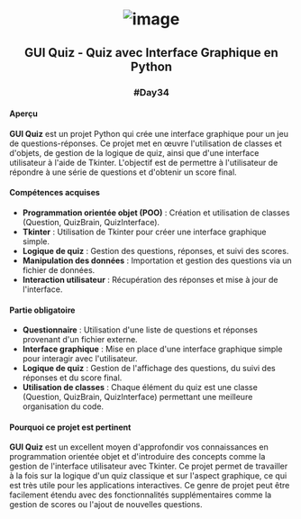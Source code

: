 # <p align="center"> ![image](https://github.com/user-attachments/assets/a615bca9-bd69-4679-b79d-a0d9eaa996db) </p>

## <p align="center"> GUI Quiz - Quiz avec Interface Graphique en Python </p>
### <p align="center"> #Day34 </p>

#### Aperçu
**GUI Quiz** est un projet Python qui crée une interface graphique pour un jeu de questions-réponses. Ce projet met en œuvre l'utilisation de classes et d'objets, de gestion de la logique de quiz, ainsi que d'une interface utilisateur à l'aide de Tkinter. L'objectif est de permettre à l'utilisateur de répondre à une série de questions et d'obtenir un score final. 

#### Compétences acquises
- **Programmation orientée objet (POO)** : Création et utilisation de classes (Question, QuizBrain, QuizInterface).
- **Tkinter** : Utilisation de Tkinter pour créer une interface graphique simple.
- **Logique de quiz** : Gestion des questions, réponses, et suivi des scores.
- **Manipulation des données** : Importation et gestion des questions via un fichier de données.
- **Interaction utilisateur** : Récupération des réponses et mise à jour de l'interface.

#### Partie obligatoire
- **Questionnaire** : Utilisation d'une liste de questions et réponses provenant d'un fichier externe.
- **Interface graphique** : Mise en place d'une interface graphique simple pour interagir avec l'utilisateur.
- **Logique de quiz** : Gestion de l'affichage des questions, du suivi des réponses et du score final.
- **Utilisation de classes** : Chaque élément du quiz est une classe (Question, QuizBrain, QuizInterface) permettant une meilleure organisation du code.

#### Pourquoi ce projet est pertinent
**GUI Quiz** est un excellent moyen d'approfondir vos connaissances en programmation orientée objet et d'introduire des concepts comme la gestion de l'interface utilisateur avec Tkinter. Ce projet permet de travailler à la fois sur la logique d'un quiz classique et sur l'aspect graphique, ce qui est très utile pour les applications interactives. Ce genre de projet peut être facilement étendu avec des fonctionnalités supplémentaires comme la gestion de scores ou l'ajout de nouvelles questions.

